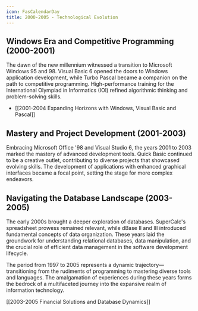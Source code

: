 ```yaml
---
icon: FasCalendarDay
title: 2000-2005 - Technological Evolution
---
```

## Windows Era and Competitive Programming (2000-2001)

The dawn of the new millennium witnessed a transition to Microsoft Windows 95 and 98. Visual Basic 6 opened the doors to Windows application development, while Turbo Pascal became a companion on the path to competitive programming. High-performance training for the International Olympiad in Informatics (IOI) refined algorithmic thinking and problem-solving skills.

 - [[2001-2004 Expanding Horizons with Windows, Visual Basic and Pascal]]
## Mastery and Project Development (2001-2003)

Embracing Microsoft Office '98 and Visual Studio 6, the years 2001 to 2003 marked the mastery of advanced development tools. Quick Basic continued to be a creative outlet, contributing to diverse projects that showcased evolving skills. The development of applications with enhanced graphical interfaces became a focal point, setting the stage for more complex endeavors.

## Navigating the Database Landscape (2003-2005)

The early 2000s brought a deeper exploration of databases. SuperCalc's spreadsheet prowess remained relevant, while dBase II and III introduced fundamental concepts of data organization. These years laid the groundwork for understanding relational databases, data manipulation, and the crucial role of efficient data management in the software development lifecycle.

The period from 1997 to 2005 represents a dynamic trajectory—transitioning from the rudiments of programming to mastering diverse tools and languages. The amalgamation of experiences during these years forms the bedrock of a multifaceted journey into the expansive realm of information technology.

[[2003-2005 Financial Solutions and Database Dynamics]]